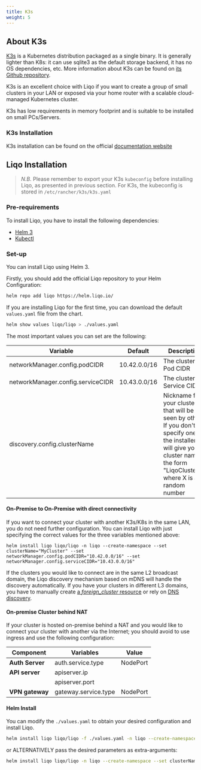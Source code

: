 ```yaml
---
title: K3s 
weight: 5
---
```


## About K3s

[K3s](https://k3s.io) is a Kubernetes distribution packaged as a single binary. It is generally lighter than K8s: it can use sqlite3 as the default storage backend, it has no OS dependencies, etc. More information about K3s can be found on [its Github repository](https://github.com/k3s-io/k3s).

K3s is an excellent choice with Liqo if you want to create a group of small clusters in your LAN or exposed via your home router with a scalable cloud-managed Kubernetes cluster.

K3s has low requirements in memory footprint and is suitable to be installed on small PCs/Servers.

### K3s Installation

K3s installation can be found on the official [documentation website](https://rancher.com/docs/k3s/latest/en/installation/)

## Liqo Installation

> *N.B.* Please remember to export your K3s `kubeconfig` before installing Liqo, as presented in previous section. For K3s, the kubeconfig is stored in `/etc/rancher/k3s/k3s.yaml`

### Pre-requirements

To install Liqo, you have to install the following dependencies:

* [Helm 3](https://helm.sh/docs/intro/install/)
* [Kubectl](https://kubernetes.io/docs/tasks/tools/install-kubectl/)

### Set-up

You can install Liqo using Helm 3.

Firstly, you should add the official Liqo repository to your Helm Configuration:

```bash
helm repo add liqo https://helm.liqo.io/
```

If you are installing Liqo for the first time, you can download the default ```values.yaml``` file from the chart.

```bash
helm show values liqo/liqo > ./values.yaml
```

The most important values you can set are the following:

| Variable               | Default             | Description                                 |
| ---------------------- | -------             | ------------------------------------------- |
| networkManager.config.podCIDR         | 10.42.0.0/16        | The cluster Pod CIDR                        |
| networkManager.config.serviceCIDR         | 10.43.0.0/16        | The cluster Service CIDR                    |
| discovery.config.clusterName         |         | Nickname for your cluster that will be seen by others. If you don't specify one, the installer will give you a cluster name in the form "LiqoClusterX", where X is a random number |

#### On-Premise to On-Premise with direct connectivity

If you want to connect your cluster with another K3s/K8s in the same LAN, you do not need further configuration. You can install Liqo with just specifying the correct values for the three variables mentioned above:

```
helm install liqo liqo/liqo -n liqo --create-namespace --set clusterName="MyCluster" --set networkManager.config.podCIDR="10.42.0.0/16" --set networkManager.config.serviceCIDR="10.43.0.0/16"
```

If the clusters you would like to connect are in the same L2 broadcast domain, the Liqo discovery mechanism based on mDNS will handle the discovery automatically. If you have your clusters in different L3 domains, you have to manually create [a *foreign_cluster* resource](/configuration/discovery) or rely on [DNS discovery](/configuration/discovery#manual-configuration).

#### On-premise Cluster behind NAT

If your cluster is hosted on-premise behind a NAT and you would like to connect your cluster with another via the Internet; you should avoid to use ingress and use the following configuration:

| Component | Variables | Value |
| --------- | -------- | ------ |
| **Auth Server** | auth.service.type  | NodePort |
| **API server** | apiserver.ip |  | The IP/Host exposed by the NAT |
|                | apiserver.port |  | The port exposed by the NAT  |
| **VPN gateway** | gateway.service.type | NodePort |

#### Helm Install

You can modify the ```./values.yaml``` to obtain your desired configuration and install Liqo.

```bash
helm install liqo liqo/liqo -f ./values.yaml -n liqo --create-namespace
```

or ALTERNATIVELY pass the desired parameters as extra-arguments:

```bash
helm install liqo liqo/liqo -n liqo --create-namespace --set clusterName="MyCluster" --set networkManager.config.podCIDR="10.42.0.0/16" --set networkManager.config.serviceCIDR="10.43.0.0/16" ...
```